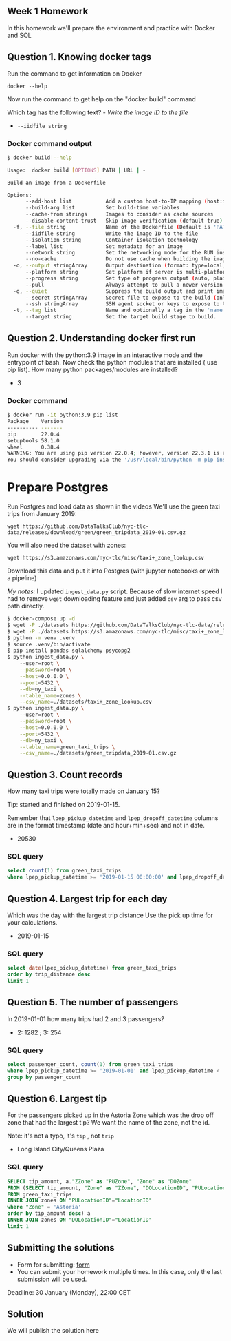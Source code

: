 ## Week 1 Homework

In this homework we'll prepare the environment
and practice with Docker and SQL

## Question 1. Knowing docker tags

Run the command to get information on Docker

`docker --help`

Now run the command to get help on the "docker build" command

Which tag has the following text? - _Write the image ID to the file_

- `--iidfile string`

### Docker command output

```bash
$ docker build --help

Usage:  docker build [OPTIONS] PATH | URL | -

Build an image from a Dockerfile

Options:
      --add-host list           Add a custom host-to-IP mapping (host:ip)
      --build-arg list          Set build-time variables
      --cache-from strings      Images to consider as cache sources
      --disable-content-trust   Skip image verification (default true)
  -f, --file string             Name of the Dockerfile (Default is 'PATH/Dockerfile')
      --iidfile string          Write the image ID to the file
      --isolation string        Container isolation technology
      --label list              Set metadata for an image
      --network string          Set the networking mode for the RUN instructions during build (default "default")
      --no-cache                Do not use cache when building the image
  -o, --output stringArray      Output destination (format: type=local,dest=path)
      --platform string         Set platform if server is multi-platform capable
      --progress string         Set type of progress output (auto, plain, tty). Use plain to show container output (default "auto")
      --pull                    Always attempt to pull a newer version of the image
  -q, --quiet                   Suppress the build output and print image ID on success
      --secret stringArray      Secret file to expose to the build (only if BuildKit enabled): id=mysecret,src=/local/secret
      --ssh stringArray         SSH agent socket or keys to expose to the build (only if BuildKit enabled) (format: default|<id>[=<socket>|<key>[,<key>]])
  -t, --tag list                Name and optionally a tag in the 'name:tag' format
      --target string           Set the target build stage to build.
```

## Question 2. Understanding docker first run

Run docker with the python:3.9 image in an interactive mode and the entrypoint of bash.
Now check the python modules that are installed ( use pip list).
How many python packages/modules are installed?

- 3

### Docker command

```bash
$ docker run -it python:3.9 pip list
Package    Version
---------- -------
pip        22.0.4
setuptools 58.1.0
wheel      0.38.4
WARNING: You are using pip version 22.0.4; however, version 22.3.1 is available.
You should consider upgrading via the '/usr/local/bin/python -m pip install --upgrade pip' command.
```

# Prepare Postgres

Run Postgres and load data as shown in the videos
We'll use the green taxi trips from January 2019:

`wget https://github.com/DataTalksClub/nyc-tlc-data/releases/download/green/green_tripdata_2019-01.csv.gz`

You will also need the dataset with zones:

`wget https://s3.amazonaws.com/nyc-tlc/misc/taxi+_zone_lookup.csv`

Download this data and put it into Postgres (with jupyter notebooks or with a pipeline)

_My notes:_ I updated `ingest_data.py` script. Because of slow internet speed I had to remove `wget` downloading feature and just added `csv` arg to pass csv path directly.

```bash
$ docker-compose up -d
$ wget -P ./datasets https://github.com/DataTalksClub/nyc-tlc-data/releases/download/green/green_tripdata_2019-01.csv.gz
$ wget -P ./datasets https://s3.amazonaws.com/nyc-tlc/misc/taxi+_zone_lookup.csv
$ python -m venv .venv
$ source .venv/bin/activate
$ pip install pandas sqlalchemy psycopg2
$ python ingest_data.py \                                                               Py data-engineering-zoomcamp
    --user=root \
    --password=root \
    --host=0.0.0.0 \
    --port=5432 \
    --db=ny_taxi \
    --table_name=zones \
    --csv_name=./datasets/taxi+_zone_lookup.csv
$ python ingest_data.py \                                                               Py data-engineering-zoomcamp
    --user=root \
    --password=root \
    --host=0.0.0.0 \
    --port=5432 \
    --db=ny_taxi \
    --table_name=green_taxi_trips \
    --csv_name=./datasets/green_tripdata_2019-01.csv.gz
```

## Question 3. Count records

How many taxi trips were totally made on January 15?

Tip: started and finished on 2019-01-15.

Remember that `lpep_pickup_datetime` and `lpep_dropoff_datetime` columns are in the format timestamp (date and hour+min+sec) and not in date.

- 20530

### SQL query

```sql
select count(1) from green_taxi_trips
where lpep_pickup_datetime >= '2019-01-15 00:00:00' and lpep_dropoff_datetime < '2019-01-16 00:00:00'
```

## Question 4. Largest trip for each day

Which was the day with the largest trip distance
Use the pick up time for your calculations.

- 2019-01-15

### SQL query

```sql
select date(lpep_pickup_datetime) from green_taxi_trips
order by trip_distance desc
limit 1
```

## Question 5. The number of passengers

In 2019-01-01 how many trips had 2 and 3 passengers?

- 2: 1282 ; 3: 254

### SQL query

```sql
select passenger_count, count(1) from green_taxi_trips
where lpep_pickup_datetime >= '2019-01-01' and lpep_pickup_datetime < '2019-01-02' and passenger_count in (2, 3)
group by passenger_count
```

## Question 6. Largest tip

For the passengers picked up in the Astoria Zone which was the drop off zone that had the largest tip?
We want the name of the zone, not the id.

Note: it's not a typo, it's `tip` , not `trip`

- Long Island City/Queens Plaza

### SQL query

```sql
SELECT tip_amount, a."ZZone" as "PUZone", "Zone" as "DOZone"
FROM (SELECT tip_amount, "Zone" as "ZZone", "DOLocationID", "PULocationID"
FROM green_taxi_trips
INNER JOIN zones ON "PULocationID"="LocationID"
where "Zone" = 'Astoria'
order by tip_amount desc) a
INNER JOIN zones ON "DOLocationID"="LocationID"
limit 1
```

## Submitting the solutions

- Form for submitting: [form](https://forms.gle/EjphSkR1b3nsdojv7)
- You can submit your homework multiple times. In this case, only the last submission will be used.

Deadline: 30 January (Monday), 22:00 CET

## Solution

We will publish the solution here
